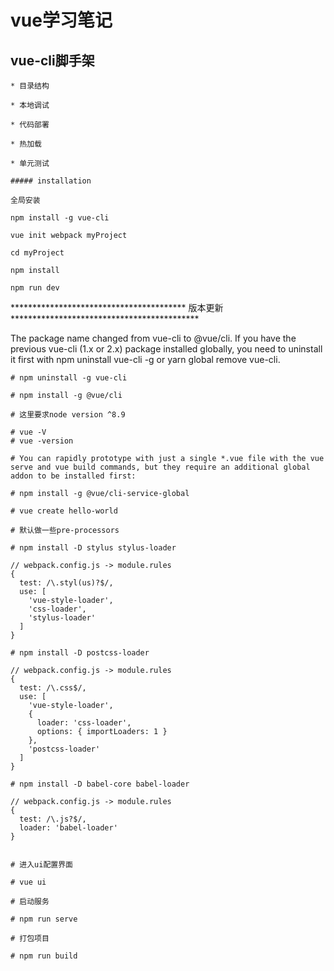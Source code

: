 # vue学习笔记

## vue-cli脚手架

    * 目录结构

    * 本地调试

    * 代码部署

    * 热加载

    * 单元测试

    ##### installation

    全局安装

    npm install -g vue-cli

    vue init webpack myProject

    cd myProject

    npm install

    npm run dev

**************************************** 版本更新 *******************************************

The package name changed from vue-cli to @vue/cli. If you have the previous vue-cli (1.x or 2.x) package installed globally, you need to uninstall it first with npm uninstall vue-cli -g or yarn global remove vue-cli.

``` dash
# npm uninstall -g vue-cli

# npm install -g @vue/cli

# 这里要求node version ^8.9

# vue -V
# vue -version

# You can rapidly prototype with just a single *.vue file with the vue serve and vue build commands, but they require an additional global addon to be installed first:

# npm install -g @vue/cli-service-global

# vue create hello-world

# 默认做一些pre-processors

# npm install -D stylus stylus-loader

// webpack.config.js -> module.rules
{
  test: /\.styl(us)?$/,
  use: [
    'vue-style-loader',
    'css-loader',
    'stylus-loader'
  ]
}

# npm install -D postcss-loader

// webpack.config.js -> module.rules
{
  test: /\.css$/,
  use: [
    'vue-style-loader',
    {
      loader: 'css-loader',
      options: { importLoaders: 1 }
    },
    'postcss-loader'
  ]
}

# npm install -D babel-core babel-loader

// webpack.config.js -> module.rules
{
  test: /\.js?$/,
  loader: 'babel-loader'
}


# 进入ui配置界面

# vue ui

# 启动服务

# npm run serve

# 打包项目

# npm run build

```
